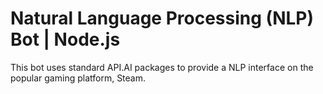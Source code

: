 # Natural Language Processing (NLP) Bot  |  Node.js

This bot uses standard API.AI packages to provide a NLP interface on the popular gaming platform, Steam.
